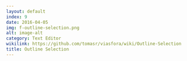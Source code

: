 ```yaml
---
layout: default
index: 9
date: 2016-04-05
img: f-outline-selection.png
alt: image-alt
category: Text Editor
wikilink: https://github.com/tomasr/viasfora/wiki/Outline-Selection
title: Outline Selection
---
```


